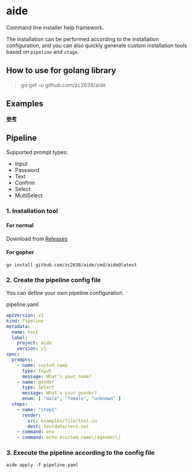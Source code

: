 # aide

Command line installer help framework.

The installation can be performed according to the installation configuration,
and you can also quickly generate custom installation tools based on `pipeline` and `stage`.

## How to use for golang library

> go get -u github.com/zc2638/aide

## Examples

[**参考**](https://github.com/zc2638/aide/blob/main/examples)

## Pipeline

Supported prompt types:

- Input
- Password
- Text
- Confirm
- Select
- MultiSelect

### 1. Installation tool

#### For normal

Download from [Releases](https://github.com/zc2638/aide/releases)

#### For gopher

```shell
go install github.com/zc2638/aide/cmd/aide@latest
```

### 2. Create the pipeline config file

You can define your own pipeline configuration.

pipeline.yaml

```yaml
apiVersion: v1
kind: Pipeline
metadata:
  name: test
  label:
    project: aide
    version: v1
spec:
  prompts:
    - name: custom_name
      type: Input
      message: What's your name?
    - name: gender
      type: Select
      message: What's your gender?
      enum: [ "male", "female", "unknown" ]
  steps:
    - name: "step1"
      render:
        src: examples/file/test.in
        dest: testdata/test.out
    - command: env
    - command: echo $custom_name\($gender\)
```

### 3. Execute the pipeline according to the config file

```shell
aide apply -f pipeline.yaml
```